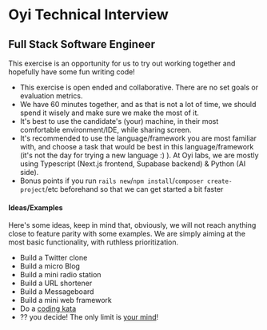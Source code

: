 # Oyi Technical Interview

## Full Stack Software Engineer
This exercise is an opportunity for us to try out working together and hopefully have some fun writing code!
- This exercise is open ended and collaborative.  There are no set goals or evaluation metrics.  
- We have 60 minutes together, and as that is not a lot of time, we should spend it wisely and make sure we make the most of it.
- It's best to use the candidate's (your) machine, in their most comfortable environment/IDE, while sharing screen.  
- It's recommended to use the language/framework you are most familiar with, and choose a task that would be best in this language/framework (it's not the day for trying a new language :) ).  At Oyi labs, we are mostly using Typescript (Next.js frontend, Supabase backend) & Python (AI side).  
- Bonus points if you run `rails new`/`npm install`/`composer create-project`/etc beforehand so that we can get started a bit faster

#### Ideas/Examples
Here's some ideas, keep in mind that, obviously, we will not reach anything close to feature parity with some examples.  We are simply aiming at the most basic functionality, with ruthless prioritization.
- Build a Twitter clone
- Build a micro Blog
- Build a mini radio station
- Build a URL shortener
- Build a Messageboard
- Build a mini web framework
- Do a [coding kata](http://codekata.com/)
- ?? you decide! The only limit is [your mind](https://zombo.com/)!
